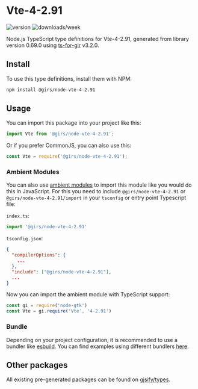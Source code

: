 
# Vte-4-2.91

![version](https://img.shields.io/npm/v/@girs/node-vte-4-2.91)
![downloads/week](https://img.shields.io/npm/dw/@girs/node-vte-4-2.91)


Node.js TypeScript type definitions for Vte-4-2.91, generated from library version 0.69.0 using [ts-for-gir](https://github.com/gjsify/ts-for-gir) v3.2.0.


## Install

To use this type definitions, install them with NPM:
```bash
npm install @girs/node-vte-4-2.91
```

## Usage

You can import this package into your project like this:
```ts
import Vte from '@girs/node-vte-4-2.91';
```

Or if you prefer CommonJS, you can also use this:
```ts
const Vte = require('@girs/node-vte-4-2.91');
```

### Ambient Modules

You can also use [ambient modules](https://github.com/gjsify/ts-for-gir/tree/main/packages/cli#ambient-modules) to import this module like you would do this in JavaScript.
For this you need to include `@girs/node-vte-4-2.91` or `@girs/node-vte-4-2.91/import` in your `tsconfig` or entry point Typescript file:

`index.ts`:
```ts
import '@girs/node-vte-4-2.91'
```

`tsconfig.json`:
```json
{
  "compilerOptions": {
    ...
  },
  "include": ["@girs/node-vte-4-2.91"],
  ...
}
```

Now you can import the ambient module with TypeScript support: 

```ts
const gi = require('node-gtk')
const Vte = gi.require('Vte', '4-2.91')
```


### Bundle

Depending on your project configuration, it is recommended to use a bundler like [esbuild](https://esbuild.github.io/). You can find examples using different bundlers [here](https://github.com/gjsify/ts-for-gir/tree/main/examples).

## Other packages

All existing pre-generated packages can be found on [gjsify/types](https://github.com/gjsify/types).

